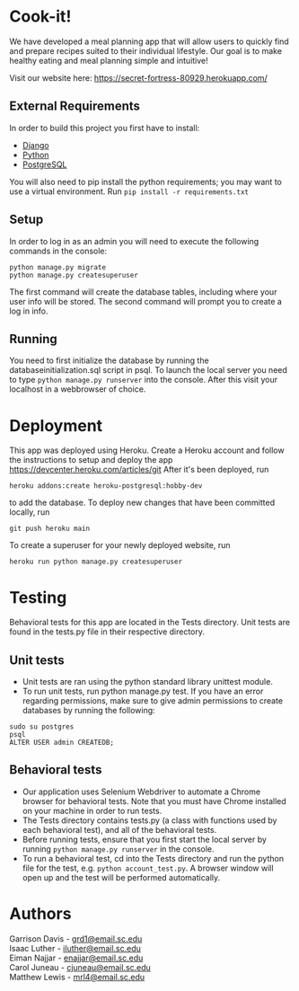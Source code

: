 # Cook-it!

We have developed a meal planning app that will allow users to quickly find and prepare recipes suited to their individual lifestyle. Our goal is to make healthy eating and meal planning simple and intuitive!

Visit our website here: https://secret-fortress-80929.herokuapp.com/

## External Requirements

In order to build this project you first have to install:

* [Django](https://docs.djangoproject.com/en/3.2/topics/install/)
* [Python](https://www.python.org/downloads/)
* [PostgreSQL](https://www.postgresql.org/download/)

You will also need to pip install the python requirements; you may want to use a virtual environment. Run `pip install -r requirements.txt`

## Setup

In order to log in as an admin you will need to execute the following commands in the console:
```
python manage.py migrate 
python manage.py createsuperuser 
```

The first command will create the database tables, including where your user info will be stored.
The second command will prompt you to create a log in info. 

## Running

You need to first initialize the database by running the databaseinitialization.sql script in psql.
To launch the local server you need to type `python manage.py runserver` into the console.
After this visit your localhost in a webbrowser of choice. 

# Deployment
This app was deployed using Heroku. Create a Heroku account and follow the instructions to setup and deploy the app https://devcenter.heroku.com/articles/git
After it's been deployed, run
```
heroku addons:create heroku-postgresql:hobby-dev 
```
to add the database. 
To deploy new changes that have been committed locally, run 
```
git push heroku main
```
To create a superuser for your newly deployed website, run
```
heroku run python manage.py createsuperuser
```

# Testing
Behavioral tests for this app are located in the Tests directory.  Unit tests are found in the tests.py file in their respective directory.

## Unit tests
- Unit tests are ran using the python standard library unittest module.
- To run unit tests, run python manage.py test. If you have an error regarding permissions, make sure to give admin permissions to create databases by running the following:
```
sudo su postgres
psql
ALTER USER admin CREATEDB;
```

## Behavioral tests
- Our application uses Selenium Webdriver to automate a Chrome browser for behavioral tests. Note that you must have Chrome installed on your machine in order to run tests.
- The Tests directory contains tests.py (a class with functions used by each behavioral test), and all of the behavioral tests. 
- Before running tests, ensure that you first start the local server by running `python manage.py runserver` in the console. 
- To run a behavioral test, cd into the Tests directory and run the python file for the test, e.g. `python account_test.py`. A browser window will open up and the test will be performed automatically. 

# Authors
Garrison Davis - grd1@email.sc.edu  
Isaac Luther - iluther@email.sc.edu  
Eiman Najjar - enajjar@email.sc.edu  
Carol Juneau - cjuneau@email.sc.edu  
Matthew Lewis - mrl4@email.sc.edu
